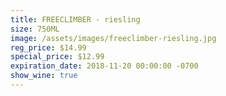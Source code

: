 ```yaml
---
title: FREECLIMBER - riesling
size: 750ML
image: /assets/images/freeclimber-riesling.jpg
reg_price: $14.99
special_price: $12.99
expiration_date: 2018-11-20 00:00:00 -0700
show_wine: true
---
```


